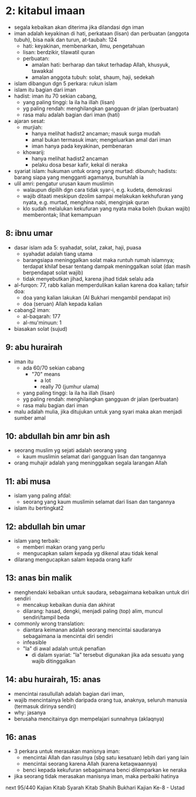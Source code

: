 # 2: kitabul imaan

* segala kebaikan akan diterima jika dilandasi dgn iman
* iman adalah keyakinan di hati, perkataan (lisan) dan perbuatan (anggota tubuh),
  bisa naik dan turun, at-taubah: 124
  * hati: keyakinan, membenarkan, ilmu, pengetahuan
  * lisan: berdzikir, tilawatil quran
  * perbuatan:
    * amalan hati: berharap dan takut terhadap Allah, khusyuk, tawakkal
    * amalan anggota tubuh: solat, shaum, haji, sedekah
* islam dibangun dgn 5 perkara: rukun islam
* islam itu bagian dari iman
* hadist: iman itu 70 sekian cabang,
  * yang paling tinggi: la ila ha illah (lisan)
  * yg paling rendah: menghilangkan gangguan dr jalan (perbuatan)
  * rasa malu adalah bagian dari iman (hati)
* ajaran sesat:
  * murjiah:
    * hanya melihat hadist2 ancaman; masuk surga mudah
    * amal bukan termasuk iman; mengeluarkan amal dari iman
    * iman hanya pada keyakinan, pembenaran
  * khowarij:
    * hanya melihat hadist2 ancaman
    * pelaku dosa besar kafir, kekal di neraka
* syariat islam:
  hukuman untuk orang yang murtad: dibunuh;
  hadists: barang siapa yang mengganti agamanya, bunuhlah ia
* ulil amri: pengatur urusan kaum muslimin
  * walaupun dipilih dgn cara tidak syar-i, e.g. kudeta, demokrasi
  * wajib ditaati meskipun dzolim sampai melakukan kekhufuran yang nyata, e.g.
    murtad, menghina nabi, menginjak quran
  * klo sudah melalukan kekufuran yang nyata maka boleh (bukan wajib) memberontak;
    lihat kemampuan

## 8: ibnu umar
* dasar islam ada 5: syahadat, solat, zakat, haji, puasa
  * syahadat adalah tiang utama
  * barangsiapa meninggalkan solat maka runtuh rumah islamnya;
    terdapat khilaf besar tentang dampak meninggalkan solat (dan masih berpendapat solat wajib)
  * tidak menyebutkan jihad, karena jihad tidak selalu ada
* al-furqon: 77, rabb kalian memperdulikan kalian karena doa kalian;
  tafsir doa:
  * doa yang kalian lakukan (Al Bukhari mengambil pendapat ini)
  * doa (seruan) Allah kepada kalian
* cabang2 iman:
  * al-baqarah: 177
  * al-mu'minuun: 1
* biasakan solat (sujud)

## 9: abu hurairah
* iman itu
  * ada 60/70 sekian cabang
    * "70" means
      * a lot
      * really 70 (jumhur ulama)
  * yang paling tinggi: la ila ha illah (lisan)
  * yg paling rendah: menghilangkan gangguan dr jalan (perbuatan)
  * rasa malu bagian dari iman
* malu adalah mulia, jika ditujukan untuk yang syari maka akan menjadi sumber amal

## 10: abdullah bin amr bin ash
* seorang muslim yg sejati adalah seorang yang
  * kaum muslimin selamat dari gangguan lisan dan tangannya
* orang muhajir adalah yang meninggalkan segala larangan Allah

## 11: abi musa
* islam yang paling afdal:
  * seorang yang kaum muslimin selamat dari lisan dan tangannya
* islam itu bertingkat2

## 12: abdullah bin umar
* islam yang terbaik:
  * memberi makan orang yang perlu
  * mengucapkan salam kepada yg dikenal atau tidak kenal
* dilarang mengucapkan salam kepada orang kafir

## 13: anas bin malik
* menghendaki kebaikan untuk saudara, sebagaimana kebaikan untuk diri sendiri
  * mencakup kebaikan dunia dan akhirat
  * dilarang: hasad, dengki, menjadi paling (top) alim, muncul sendiri/tampil beda
* commonly wrong translation:
  * diantara keimanan adalah seorang mencintai saudaranya sebagaimana ia mencintai diri sendiri
  * infeasible
  * "la" di awal adalah untuk penafian
    * di dalam syariat: "la" tersebut digunakan jika ada sesuatu yang wajib ditinggalkan

## 14: abu hurairah, 15: anas
* mencintai rasullullah adalah bagian dari iman,
* wajib mencintainya lebih daripada orang tua, anaknya, seluruh manusia (termasuk dirinya sendiri)
* why: jasanya
* berusaha mencitainya dgn mempelajari sunnahnya (aklaqnya)

## 16: anas
* 3 perkara untuk merasakan manisnya iman:
  * mencintai Allah dan rasulnya (sbg satu kesatuan) lebih dari yang lain
  * mencintai seorang karena Allah (karena ketaqwaannya)
  * benci kepada kekufuran sebagaimana benci dilemparkan ke neraka
* jika seorang tidak merasakan manisnya iman, maka perbaiki hatinya

next
95/440
Kajian Kitab Syarah Kitab Shahih Bukhari Kajian Ke-8 - Ustad
